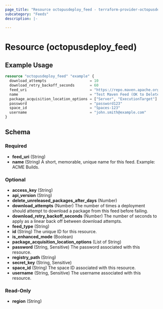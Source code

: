 ```yaml
---
page_title: "Resource octopusdeploy_feed - terraform-provider-octopusdeploy"
subcategory: "Feeds"
description: |-
  
---
```


# Resource (octopusdeploy_feed)



## Example Usage

```terraform
resource "octopusdeploy_feed" "example" {
  download_attempts                    = 10
  download_retry_backoff_seconds       = 60
  feed_uri                             = "https://repo.maven.apache.org/maven2/"
  name                                 = "Test Maven Feed (OK to Delete)"
  package_acquisition_location_options = ["Server", "ExecutionTarget"]
  password                             = "password123"
  space_id                             = "Spaces-123"
  username                             = "john.smith@example.com"
}
```
<!-- schema generated by tfplugindocs -->
## Schema

### Required

- **feed_uri** (String)
- **name** (String) A short, memorable, unique name for this feed. Example: ACME Builds.

### Optional

- **access_key** (String)
- **api_version** (String)
- **delete_unreleased_packages_after_days** (Number)
- **download_attempts** (Number) The number of times a deployment should attempt to download a package from this feed before failing.
- **download_retry_backoff_seconds** (Number) The number of seconds to apply as a linear back off between download attempts.
- **feed_type** (String)
- **id** (String) The unique ID for this resource.
- **is_enhanced_mode** (Boolean)
- **package_acquisition_location_options** (List of String)
- **password** (String, Sensitive) The password associated with this resource.
- **registry_path** (String)
- **secret_key** (String, Sensitive)
- **space_id** (String) The space ID associated with this resource.
- **username** (String, Sensitive) The username associated with this resource.

### Read-Only

- **region** (String)


